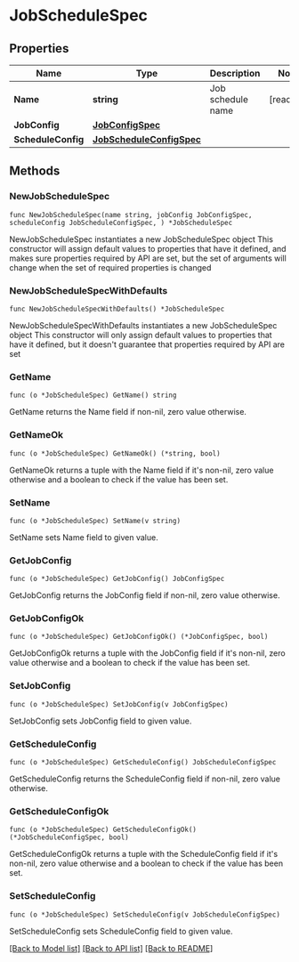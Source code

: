 # JobScheduleSpec

## Properties

Name | Type | Description | Notes
------------ | ------------- | ------------- | -------------
**Name** | **string** | Job schedule name | [readonly] 
**JobConfig** | [**JobConfigSpec**](JobConfigSpec.md) |  | 
**ScheduleConfig** | [**JobScheduleConfigSpec**](JobScheduleConfigSpec.md) |  | 

## Methods

### NewJobScheduleSpec

`func NewJobScheduleSpec(name string, jobConfig JobConfigSpec, scheduleConfig JobScheduleConfigSpec, ) *JobScheduleSpec`

NewJobScheduleSpec instantiates a new JobScheduleSpec object
This constructor will assign default values to properties that have it defined,
and makes sure properties required by API are set, but the set of arguments
will change when the set of required properties is changed

### NewJobScheduleSpecWithDefaults

`func NewJobScheduleSpecWithDefaults() *JobScheduleSpec`

NewJobScheduleSpecWithDefaults instantiates a new JobScheduleSpec object
This constructor will only assign default values to properties that have it defined,
but it doesn't guarantee that properties required by API are set

### GetName

`func (o *JobScheduleSpec) GetName() string`

GetName returns the Name field if non-nil, zero value otherwise.

### GetNameOk

`func (o *JobScheduleSpec) GetNameOk() (*string, bool)`

GetNameOk returns a tuple with the Name field if it's non-nil, zero value otherwise
and a boolean to check if the value has been set.

### SetName

`func (o *JobScheduleSpec) SetName(v string)`

SetName sets Name field to given value.


### GetJobConfig

`func (o *JobScheduleSpec) GetJobConfig() JobConfigSpec`

GetJobConfig returns the JobConfig field if non-nil, zero value otherwise.

### GetJobConfigOk

`func (o *JobScheduleSpec) GetJobConfigOk() (*JobConfigSpec, bool)`

GetJobConfigOk returns a tuple with the JobConfig field if it's non-nil, zero value otherwise
and a boolean to check if the value has been set.

### SetJobConfig

`func (o *JobScheduleSpec) SetJobConfig(v JobConfigSpec)`

SetJobConfig sets JobConfig field to given value.


### GetScheduleConfig

`func (o *JobScheduleSpec) GetScheduleConfig() JobScheduleConfigSpec`

GetScheduleConfig returns the ScheduleConfig field if non-nil, zero value otherwise.

### GetScheduleConfigOk

`func (o *JobScheduleSpec) GetScheduleConfigOk() (*JobScheduleConfigSpec, bool)`

GetScheduleConfigOk returns a tuple with the ScheduleConfig field if it's non-nil, zero value otherwise
and a boolean to check if the value has been set.

### SetScheduleConfig

`func (o *JobScheduleSpec) SetScheduleConfig(v JobScheduleConfigSpec)`

SetScheduleConfig sets ScheduleConfig field to given value.



[[Back to Model list]](../README.md#documentation-for-models) [[Back to API list]](../README.md#documentation-for-api-endpoints) [[Back to README]](../README.md)


